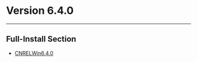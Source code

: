 # Version 6.4.0

----

## Full-Install Section

- [CNRELWin6.4.0](https://bundle.bh3.com/ptpublic/rel/20230116101825_JscRRCB6O6EzK9C5/PC/BH3_v6.4.0_1331e8aa9e17.7z)
